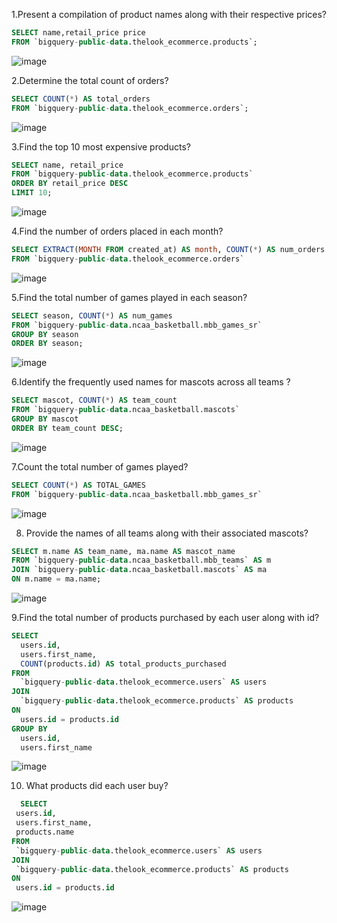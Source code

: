 1.Present a compilation of product names along with their respective prices?
```SQL
SELECT name,retail_price price
FROM `bigquery-public-data.thelook_ecommerce.products`;
```

![image](https://github.com/dijalvincent/BigQuery/assets/154268649/7e6a45bc-93b2-412f-b558-1357b7353e51)

2.Determine the total count of orders?
```SQL
SELECT COUNT(*) AS total_orders
FROM `bigquery-public-data.thelook_ecommerce.orders`;
```
![image](https://github.com/dijalvincent/BigQuery/assets/154268649/b2ea12ad-bb3d-4818-817b-421eeea378d1)

3.Find the top 10 most expensive products?
```SQL
SELECT name, retail_price
FROM `bigquery-public-data.thelook_ecommerce.products`
ORDER BY retail_price DESC
LIMIT 10;
```
![image](https://github.com/dijalvincent/BigQuery/assets/154268649/a32a8eef-6432-4278-bc9d-7a0b7d72c037)

4.Find the number of orders placed in each month?
```SQL
SELECT EXTRACT(MONTH FROM created_at) AS month, COUNT(*) AS num_orders
FROM `bigquery-public-data.thelook_ecommerce.orders`
```
![image](https://github.com/dijalvincent/BigQuery/assets/154268649/7e0b7103-37e6-4c37-9bf4-6d1be3f165ad)

5.Find the total number of games played in each season?
```SQL
SELECT season, COUNT(*) AS num_games
FROM `bigquery-public-data.ncaa_basketball.mbb_games_sr`
GROUP BY season
ORDER BY season;
```
![image](https://github.com/dijalvincent/BigQuery/assets/154268649/d637ac22-cf38-4e9a-b8ad-faca59032f6f)

6.Identify the frequently used names for mascots across all teams ?
```SQL
SELECT mascot, COUNT(*) AS team_count
FROM `bigquery-public-data.ncaa_basketball.mascots`
GROUP BY mascot
ORDER BY team_count DESC;
```
![image](https://github.com/dijalvincent/BigQuery/assets/154268649/955eabda-8fc1-4677-87e8-fca077cf627b)

7.Count the total number of games played?
```SQL
SELECT COUNT(*) AS TOTAL_GAMES
FROM `bigquery-public-data.ncaa_basketball.mbb_games_sr`
```
![image](https://github.com/dijalvincent/BigQuery/assets/154268649/11491026-1bc7-4f8c-b330-6a26d30ce2f6)

 8.	Provide the names of all teams along with their associated mascots?
```SQL
SELECT m.name AS team_name, ma.name AS mascot_name
FROM `bigquery-public-data.ncaa_basketball.mbb_teams` AS m
JOIN `bigquery-public-data.ncaa_basketball.mascots` AS ma
ON m.name = ma.name;
```
![image](https://github.com/dijalvincent/BigQuery/assets/154268649/8411541f-c119-438e-84ae-ed65e5a9d6e7)

9.Find the total number of products purchased by each user along with id?
```SQL
SELECT
  users.id,
  users.first_name,
  COUNT(products.id) AS total_products_purchased
FROM
  `bigquery-public-data.thelook_ecommerce.users` AS users
JOIN
  `bigquery-public-data.thelook_ecommerce.products` AS products
ON
  users.id = products.id
GROUP BY
  users.id,
  users.first_name
```
![image](https://github.com/dijalvincent/BigQuery/assets/154268649/ff7e5842-ba79-47af-8801-6e3a7f5f3236)

10. What products did each user buy?
 ```SQL
   SELECT
  users.id,
  users.first_name,
  products.name
FROM
  `bigquery-public-data.thelook_ecommerce.users` AS users
JOIN
  `bigquery-public-data.thelook_ecommerce.products` AS products
ON
  users.id = products.id
 ```
![image](https://github.com/dijalvincent/BigQuery/assets/154268649/02ceb9d8-48db-4830-8b2a-7ee95e649c06)


